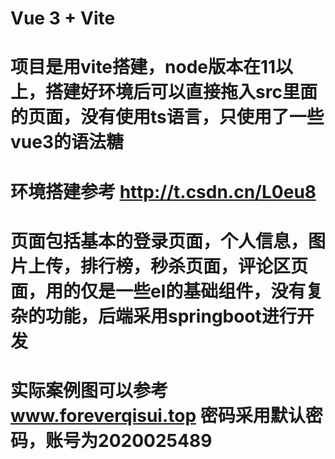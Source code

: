 # Vue 3 + Vite
# 项目是用vite搭建，node版本在11以上，搭建好环境后可以直接拖入src里面的页面，没有使用ts语言，只使用了一些vue3的语法糖
# 环境搭建参考 http://t.csdn.cn/L0eu8
# 页面包括基本的登录页面，个人信息，图片上传，排行榜，秒杀页面，评论区页面，用的仅是一些el的基础组件，没有复杂的功能，后端采用springboot进行开发
# 实际案例图可以参考 www.foreverqisui.top 密码采用默认密码，账号为2020025489
